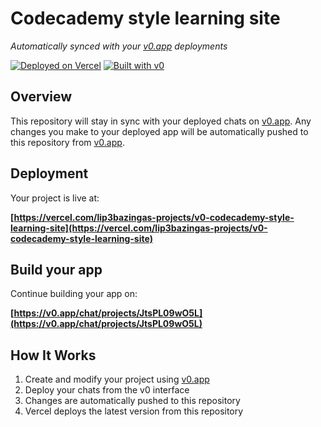 # Codecademy style learning site

*Automatically synced with your [v0.app](https://v0.app) deployments*

[![Deployed on Vercel](https://img.shields.io/badge/Deployed%20on-Vercel-black?style=for-the-badge&logo=vercel)](https://vercel.com/lip3bazingas-projects/v0-codecademy-style-learning-site)
[![Built with v0](https://img.shields.io/badge/Built%20with-v0.app-black?style=for-the-badge)](https://v0.app/chat/projects/JtsPL09wO5L)

## Overview

This repository will stay in sync with your deployed chats on [v0.app](https://v0.app).
Any changes you make to your deployed app will be automatically pushed to this repository from [v0.app](https://v0.app).

## Deployment

Your project is live at:

**[https://vercel.com/lip3bazingas-projects/v0-codecademy-style-learning-site](https://vercel.com/lip3bazingas-projects/v0-codecademy-style-learning-site)**

## Build your app

Continue building your app on:

**[https://v0.app/chat/projects/JtsPL09wO5L](https://v0.app/chat/projects/JtsPL09wO5L)**

## How It Works

1. Create and modify your project using [v0.app](https://v0.app)
2. Deploy your chats from the v0 interface
3. Changes are automatically pushed to this repository
4. Vercel deploys the latest version from this repository
